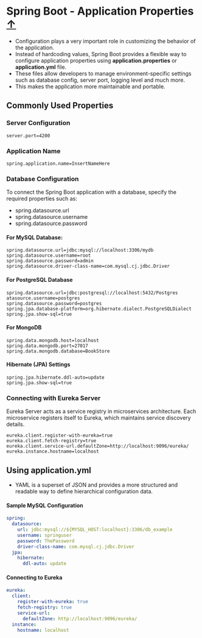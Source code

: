 # Spring Boot - Application Properties [↑](../../../README.md#iv-spring-boot)
- Configuration plays a very important role in customizing the behavior of the application.
- Instead of hardcoding values, Spring Boot provides a flexible way to configure application properties using **application.properties** or **application.yml** file.
- These files allow developers to manage environment-specific settings such as database config, server port, logging level and much more.
- This makes the application more maintainable and portable.

## Commonly Used Properties

### Server Configuration
```text
server.port=4200
```

### Application Name
```text
spring.application.name=InsertNameHere
```

### Database Configuration
To connect the Spring Boot application with a database, specify the required properties such as:
- spring.datasource.url
- spring.datasource.username
- spring.datasource.password

#### For MySQL Database:
```text
spring.datasource.url=jdbc:mysql://localhost:3306/mydb
spring.datasource.username=root
spring.datasource.password=admin
spring.datasource.driver-class-name=com.mysql.cj.jdbc.Driver
```

#### For PostgreSQL Database
```text
spring.datasource.url=jdbc:postgresql://localhost:5432/Postgres
atasource.username=postgres
spring.datasource.password=postgres
spring.jpa.database-platform=org.hibernate.dialect.PostgreSQLDialect
spring.jpa.show-sql=true
```

#### For MongoDB
```text
spring.data.mongodb.host=localhost
spring.data.mongodb.port=27017
spring.data.mongodb.database=BookStore
```

#### Hibernate (JPA) Settings
```text
spring.jpa.hibernate.ddl-auto=update
spring.jpa.show-sql=true
```

### Connecting with Eureka Server
Eureka Server acts as a service registry in microservices architecture. Each microservice registers itself to Eureka, which maintains service discovery details.

```text
eureka.client.register-with-eureka=true
eureka.client.fetch-registry=true
eureka.client.service-url.defaultZone=http://localhost:9096/eureka/
eureka.instance.hostname=localhost
```

## Using application.yml
- YAML is a superset of JSON and provides a more structured and readable way to define hierarchical configuration data.

#### Sample MySQL Configuration
```yml
spring:
  datasource:
    url: jdbc:mysql://${MYSQL_HOST:localhost}:3306/db_example
    username: springuser
    password: ThePassword
    driver-class-name: com.mysql.cj.jdbc.Driver
  jpa:
    hibernate:
      ddl-auto: update
```

#### Connecting to Eureka
```yml
eureka:
  client:
    register-with-eureka: true
    fetch-registry: true
    service-url:
      defaultZone: http://localhost:9096/eureka/
  instance:
    hostname: localhost
```
